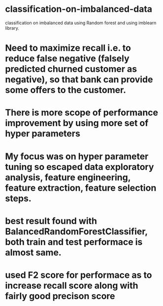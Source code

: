 # classification-on-imbalanced-data
classification on imbalanced data using Random forest and using imblearn library.


# Need to maximize recall i.e. to reduce false negative (falsely predicted churned customer as negative), so that bank can provide some offers to the customer.
# There is more scope of performance improvement by using more set of hyper parameters
# My focus was on hyper parameter tuning so escaped data exploratory analysis, feature engineering, feature extraction, feature selection steps.	

# best result found with BalancedRandomForestClassifier, both train and test performace is almost same.

# used F2 score for performace as to increase recall score along with fairly good precison score
